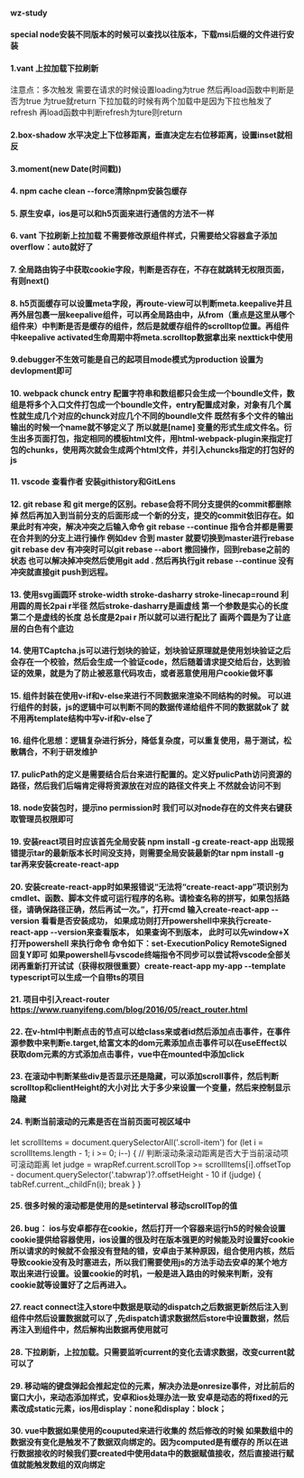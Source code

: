 #### wz-study
#### special node安装不同版本的时候可以查找以往版本，下载msi后缀的文件进行安装
#### 1.vant 上拉加载下拉刷新
注意点：多次触发  需要在请求的时候设置loading为true 然后再load函数中判断是否为true 为true就return 下拉加载的时候有两个加载中是因为下拉也触发了refresh 再load函数中判断refresh为ture则return
#### 2.box-shadow 水平决定上下位移距离，垂直决定左右位移距离，设置inset就相反
#### 3.moment(new Date(时间戳))
#### 4. npm cache clean --force清除npm安装包缓存
#### 5. 原生安卓，ios是可以和h5页面来进行通信的方法不一样
#### 6. vant 下拉刷新上拉加载 不需要修改原组件样式，只需要给父容器盒子添加overflow：auto就好了 
#### 7. 全局路由钩子中获取cookie字段，判断是否存在，不存在就跳转无权限页面，有则next()
#### 8. h5页面缓存可以设置meta字段，再route-view可以判断meta.keepalive并且再外层包裹一层keepalive组件，可以再全局路由中，从from（重点是这里从哪个组件来）中判断是否是缓存的组件，然后是就缓存组件的scrolltop位置。再组件中keepalive activated生命周期中将meta.scrolltop数据拿出来 nexttick中使用
#### 9.debugger不生效可能是自己的起项目mode模式为production 设置为devlopment即可
#### 10. webpack chunck entry 配置字符串和数组都只会生成一个boundle文件，数组是将多个入口文件打包成一个boundle文件，entry配置成对象，对象有几个属性就生成几个对应的chunck对应几个不同的boundle文件 既然有多个文件的输出  输出的时候一个name就不够定义了  所以就是[name] 变量的形式生成文件名。衍生出多页面打包，指定相同的模板html文件，用html-webpack-plugin来指定打包的chunks，使用两次就会生成两个html文件，并引入chuncks指定的打包好的js
#### 11. vscode 查看作者 安装githistory和GitLens
#### 12. git rebase 和 git merge的区别。rebase会将不同分支提供的commit都删除掉 然后再加入到当前分支的后面形成一个新的分支，提交的commit依旧存在。如果此时有冲突，解决冲突之后输入命令 git rebase   --continue 指令合并都是需要在合并到的分支上进行操作 例如dev 合到 master 就要切换到master进行rebase git rebase dev 有冲突时可以git rebase --abort 撤回操作，回到rebase之前的状态 也可以解决掉冲突然后使用git add . 然后再执行git rebase --continue 没有冲突就直接git push到远程。
#### 13. 使用svg画圆环 stroke-width stroke-dasharry stroke-linecap=round 利用圆的周长2pai r半径 然后stroke-dasharry是画虚线  第一个参数是实心的长度 第二个是虚线的长度 总长度是2pai r 所以就可以进行配比了 画两个圆是为了让底层的白色有个底边
#### 14. 使用TCaptcha.js可以进行划块的验证，划块验证原理就是使用划块验证之后会存在一个校验，然后会生成一个验证code，然后随着请求提交给后台，达到验证的效果，就是为了防止被恶意代码攻击，或者恶意使用用户cookie做坏事
#### 15. 组件封装在使用v-if和v-else来进行不同数据来渲染不同结构的时候。 可以进行组件的封装，js的逻辑中可以判断不同的数据传递给组件不同的数据就ok了 就不用再template结构中写v-if和v-else了
#### 16. 组件化思想：逻辑复杂进行拆分，降低复杂度，可以重复使用，易于测试，松散耦合，不利于研发维护
#### 17. pulicPath的定义是需要结合后台来进行配置的。定义好pulicPath访问资源的路径，然后我们后端肯定得将资源放在对应的路径文件夹上 不然就会访问不到
#### 18. node安装包时，提示no permission时 我们可以对node存在的文件夹右键获取管理员权限即可
#### 19. 安装react项目时应该首先全局安装 npm install -g create-react-app 出现报错提示tar的最新版本长时间没支持，则需要全局安装最新的tar npm install -g tar再来安装create-react-app
#### 20. 安装create-react-app时如果报错说“无法将“create-react-app”项识别为 cmdlet、函数、脚本文件或可运行程序的名称。请检查名称的拼写，如果包括路径，请确保路径正确，然后再试一次。”，打开cmd 输入create-react-app --version 看看是否安装成功， 如果成功则打开powershell中来执行create-react-app --version来查看版本， 如果查询不到版本， 此时可以先window+X打开powershell 来执行命令 命令如下：set-ExecutionPolicy RemoteSigned 回复Y即可 如果powershell与vscode终端指令不同步可以尝试将vscode全部关闭再重新打开试试（获得权限很重要）create-react-app my-app --template typescript可以生成一个自带ts的项目
#### 21. 项目中引入react-router https://www.ruanyifeng.com/blog/2016/05/react_router.html
#### 22. 在v-html中判断点击的节点可以给class来或者id然后添加点击事件，在事件源参数中来判断e.target,给富文本的dom元素添加点击事件可以在useEffect以获取dom元素的方式添加点击事件，vue中在mounted中添加click
#### 23. 在滚动中判断某些div是否显示还是隐藏，可以添加scroll事件，然后判断scrolltop和clientHeight的大小对比 大于多少来设置一个变量，然后来控制显示隐藏
#### 24. 判断当前滚动的元素是否在当前页面可视区域中 
  let scrollItems = document.querySelectorAll('.scroll-item')
      for (let i = scrollItems.length - 1; i >= 0; i--) {
        // 判断滚动条滚动距离是否大于当前滚动项可滚动距离
        let judge = wrapRef.current.scrollTop >= scrollItems[i].offsetTop - document.querySelector('.tabwrap')?.offsetHeight - 10
        if (judge) {
          tabRef.current._childFn(i);
          break
        }
      }
#### 25. 很多时候的滚动都是使用的是setinterval 移动scrollTop的值
#### 26. bug： ios与安卓都存在cookie，然后打开一个容器来运行h5的时候会设置cookie提供给容器使用，ios设置的很及时在版本强更的时候能及时设置好cookie所以请求的时候就不会报没有登陆的错，安卓由于某种原因，组合使用内核，然后导致cookie没有及时塞进去，所以我们需要使用js的方法手动去安卓的某个地方取出来进行设置。设置cookie的时机，一般是进入路由的时候来判断，没有cookie就等设置好了之后再进入。
#### 27. react connect注入store中数据是联动的dispatch之后数据更新然后注入到组件中然后设置数据就可以了 ,先dispatch请求数据然后store中设置数据，然后再注入到组件中，然后解构出数据再使用就可
#### 28. 下拉刷新，上拉加载。只需要监听current的变化去请求数据，改变current就可以了
#### 29.  移动端的键盘弹起会推起定位的元素，解决办法是onresize事件，对比前后的窗口大小，来动态添加样式，安卓和ios处理办法一致 安卓是动态的将fixed的元素改成static元素，ios用display：none和display：block；
#### 30. vue中数据如果使用的couputed来进行收集的 然后修改的时候 如果数组中的数据没有变化是触发不了数据双向绑定的。因为computed是有缓存的  所以在进行数据接收的时候我们要created中使用data中的数据赋值接收，然后直接进行赋值就能触发数组的双向绑定




